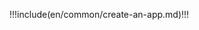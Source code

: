 <IntegrationDetailCard :title="`Creating an Application in ${$localeConfig.brandName}`">

!!!include(en/common/create-an-app.md)!!!

</IntegrationDetailCard>
